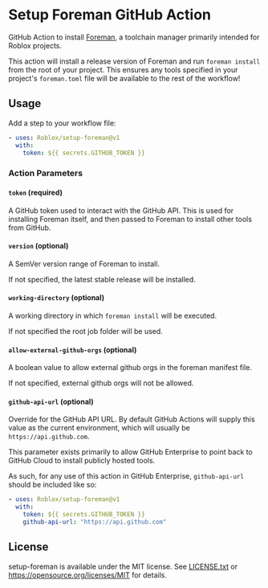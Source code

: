 # Setup Foreman GitHub Action
GitHub Action to install [Foreman](https://github.com/Roblox/foreman), a toolchain manager primarily intended for Roblox projects.

This action will install a release version of Foreman and run `foreman install` from the root of your project. This ensures any tools specified in your project's `foreman.toml` file will be available to the rest of the workflow!

## Usage
Add a step to your workflow file:

```yaml
- uses: Roblox/setup-foreman@v1
  with:
    token: ${{ secrets.GITHUB_TOKEN }}
```

### Action Parameters

#### `token` (required)
A GitHub token used to interact with the GitHub API. This is used for installing Foreman itself, and then passed to Foreman to install other tools from GitHub.

#### `version` (optional)
A SemVer version range of Foreman to install.

If not specified, the latest stable release will be installed.

#### `working-directory` (optional)
A working directory in which `foreman install` will be executed.

If not specified the root job folder will be used.

#### `allow-external-github-orgs` (optional)
A boolean value to allow external github orgs in the foreman manifest file.

If not specified, external github orgs will not be allowed.

#### `github-api-url` (optional)
Override for the GitHub API URL. By default GitHub Actions will supply this
value as the current environment, which will usually be
`https://api.github.com`.

This parameter exists primarily to allow GitHub Enterprise to point back to
GitHub Cloud to install publicly hosted tools.

As such, for any use of this action in GitHub Enterprise, `github-api-url`
should be included like so:
```yaml
- uses: Roblox/setup-foreman@v1
  with:
    token: ${{ secrets.GITHUB_TOKEN }}
    github-api-url: "https://api.github.com"
```

## License
setup-foreman is available under the MIT license. See [LICENSE.txt](LICENSE.txt) or <https://opensource.org/licenses/MIT> for details.
